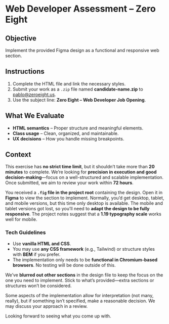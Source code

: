 # Web Developer Assessment – Zero Eight  

## Objective  
Implement the provided Figma design as a functional and responsive web section.  

## Instructions  
1. Complete the HTML file and link the necessary styles.  
2. Submit your work as a `.zip` file named **candidate-name.zip** to [pablo@zeroeight.us](mailto:pablo@zeroeight.us).  
3. Use the subject line: **Zero Eight – Web Developer Job Opening**.  

## What We Evaluate  
- **HTML semantics** – Proper structure and meaningful elements.  
- **Class usage** – Clean, organized, and maintainable.  
- **UX decisions** – How you handle missing breakpoints.  

## Context  
This exercise has **no strict time limit**, but it shouldn’t take more than **20 minutes** to complete. We’re looking for **precision in execution and good decision-making**—focus on a well-structured and scalable implementation. Once submitted, we aim to review your work within **72 hours**.  

You received a **`.fig` file in the project root** containing the design. Open it in **Figma** to view the section to implement. Normally, you’d get desktop, tablet, and mobile versions, but this time only desktop is available. The mobile and tablet versions got lost, so you’ll need to **adapt the design to be fully responsive**. The project notes suggest that a **1.19 typography scale** works well for mobile.  

### Tech Guidelines  
- Use **vanilla HTML and CSS**.  
- You may use **any CSS framework** (e.g., Tailwind) or structure styles with **BEM** if you prefer.  
- The implementation only needs to be **functional in Chromium-based browsers**. No testing will be done outside of this.  

We’ve **blurred out other sections** in the design file to keep the focus on the one you need to implement. Stick to what’s provided—extra sections or structures won’t be considered.  

Some aspects of the implementation allow for interpretation (not many, really), but if something isn’t specified, make a reasonable decision. We may discuss your approach in a review.  

Looking forward to seeing what you come up with.
